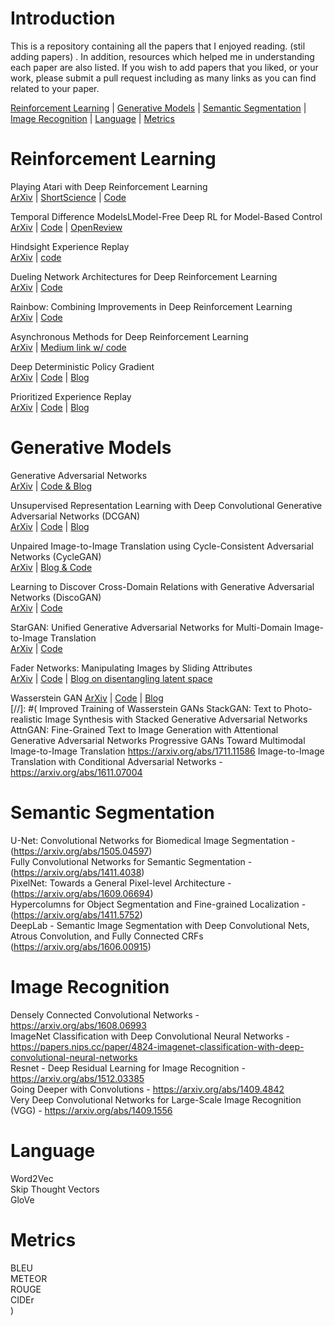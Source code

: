 # Introduction
This is a repository containing all the papers that I enjoyed reading. (stil adding papers) . In addition, resources which helped me in understanding each paper are also listed. If you wish to add papers that you liked, or your work, please submit a pull request including as many links as you can find related to your paper.

[Reinforcement Learning](#reinforcement-learning) | [Generative Models](#generative-models) | [Semantic Segmentation](#semantic-segmentation) | [Image Recognition](#image-recognition) | [Language](#language) | [Metrics](#metrics)

# Reinforcement Learning
Playing Atari with Deep Reinforcement Learning <br>
[ArXiv](https://arxiv.org/abs/1312.5602) | [ShortScience](http://www.shortscience.org/paper?bibtexKey=journals/corr/1312.5602#aleju) | [Code](https://github.com/brendanator/atari-rl) <br>

Temporal Difference ModelsLModel-Free Deep RL for Model-Based Control <br>
[ArXiv](https://arxiv.org/abs/1802.09081) | [Code](https://github.com/vitchyr/rlkit) | [OpenReview](https://openreview.net/forum?id=Skw0n-W0Z) <br>

Hindsight Experience Replay <br>
[ArXiv](https://arxiv.org/abs/1707.01495) | [code](https://github.com/openai/baselines/tree/master/baselines/her) <br>

 Dueling Network Architectures for Deep Reinforcement Learning <br>
[ArXiv](https://arxiv.org/abs/1511.06581) | [Code](https://github.com/satyenrajpal/RL_algos) <br>

Rainbow: Combining Improvements in Deep Reinforcement Learning <br>
[ArXiv](https://arxiv.org/abs/1710.02298) | [Code](https://github.com/Kaixhin/Rainbow) <br>

Asynchronous Methods for Deep Reinforcement Learning <br> 
[ArXiv](https://arxiv.org/abs/1602.01783) | [Medium link w/ code](https://medium.com/emergent-future/simple-reinforcement-learning-with-tensorflow-part-8-asynchronous-actor-critic-agents-a3c-c88f72a5e9f2) <br>

Deep Deterministic Policy Gradient <br>
[ArXiv](https://arxiv.org/abs/1509.02971) | [Code](https://github.com/Kaixhin/Rainbow) | [Blog](http://pemami4911.github.io/blog/2016/08/21/ddpg-rl.html) <br>

Prioritized Experience Replay <br>
[ArXiv](https://arxiv.org/abs/1511.05952?context=cs) | [Code](https://github.com/rlcode/per) | [Blog](http://pemami4911.github.io/paper-summaries/deep-rl/2016/01/26/prioritizing-experience-replay.html) <br>

# Generative Models
Generative Adversarial Networks <br>
[ArXiv](https://arxiv.org/abs/1406.2661) | [Code & Blog](https://wiseodd.github.io/techblog/2016/09/17/gan-tensorflow/) <br>

Unsupervised Representation Learning with Deep Convolutional Generative Adversarial Networks (DCGAN) <br>
[ArXiv](https://arxiv.org/abs/1511.06434) | [Code](https://github.com/pytorch/examples/tree/master/dcgan) | [Blog](https://julianzaidi.wordpress.com/2017/04/24/deep-convolution-gan-dcgan-architecture-and-training/) <br>

Unpaired Image-to-Image Translation using Cycle-Consistent Adversarial Networks (CycleGAN) <br>
[ArXiv](https://arxiv.org/abs/1703.10593) | [Blog & Code](https://junyanz.github.io/CycleGAN/) <br>

Learning to Discover Cross-Domain Relations with Generative Adversarial Networks (DiscoGAN) <br>
[ArXiv](https://arxiv.org/abs/1703.05192) | [Code](https://github.com/carpedm20/DiscoGAN-pytorch) <br>

StarGAN: Unified Generative Adversarial Networks for Multi-Domain Image-to-Image Translation <br>
[ArXiv](https://arxiv.org/abs/1711.09020) | [Code](https://github.com/yunjey/StarGAN) <br>

Fader Networks: Manipulating Images by Sliding Attributes <br>
[ArXiv](https://arxiv.org/abs/1706.00409) | [Code](https://github.com/facebookresearch/FaderNetworks) | [Blog on disentangling latent space](https://www.ibm.com/blogs/research/2018/05/disentanglement-deep-learning/)<br>

Wasserstein GAN 
[ArXiv](https://arxiv.org/abs/1701.07875) | [Code](https://github.com/martinarjovsky/WassersteinGAN) | [Blog](https://www.alexirpan.com/2017/02/22/wasserstein-gan.html)<br>
[//]: #(
Improved Training of Wasserstein GANs
StackGAN: Text to Photo-realistic Image Synthesis with Stacked Generative Adversarial Networks
AttnGAN: Fine-Grained Text to Image Generation with Attentional Generative Adversarial Networks
Progressive GANs
Toward Multimodal Image-to-Image Translation https://arxiv.org/abs/1711.11586
Image-to-Image Translation with Conditional Adversarial Networks - https://arxiv.org/abs/1611.07004

# Semantic Segmentation
 U-Net: Convolutional Networks for Biomedical Image Segmentation - (https://arxiv.org/abs/1505.04597) <br>
 Fully Convolutional Networks for Semantic Segmentation - (https://arxiv.org/abs/1411.4038) <br>
 PixelNet: Towards a General Pixel-level Architecture - (https://arxiv.org/abs/1609.06694) <br>
 Hypercolumns for Object Segmentation and Fine-grained Localization - (https://arxiv.org/abs/1411.5752) <br>
 DeepLab - Semantic Image Segmentation with Deep Convolutional Nets, Atrous Convolution, and Fully Connected CRFs  (https://arxiv.org/abs/1606.00915) <br>
 
 # Image Recognition
Densely Connected Convolutional Networks - https://arxiv.org/abs/1608.06993 <br>
ImageNet Classification with Deep Convolutional Neural Networks - https://papers.nips.cc/paper/4824-imagenet-classification-with-deep-convolutional-neural-networks <br>
Resnet - Deep Residual Learning for Image Recognition - https://arxiv.org/abs/1512.03385 <br>
Going Deeper with Convolutions - https://arxiv.org/abs/1409.4842 <br>
Very Deep Convolutional Networks for Large-Scale Image Recognition (VGG) - https://arxiv.org/abs/1409.1556 <br>
 
# Language
Word2Vec <br>
Skip Thought Vectors <br>
GloVe <br>

# Metrics
BLEU <br>
METEOR <br>
ROUGE <br>
CIDEr <br>
)
